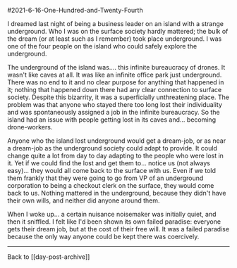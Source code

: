 #2021-6-16-One-Hundred-and-Twenty-Fourth

I dreamed last night of being a business leader on an island with a strange underground.  Who I was on the surface society hardly mattered; the bulk of the dream (or at least such as I remember) took place underground.  I was one of the four people on the island who could safely explore the underground.

The underground of the island was.... this infinite bureaucracy of drones.  It wasn't like caves at all.  It was like an infinite office park just underground.  There was no end to it and no clear purpose for anything that happened in it; nothing that happened down there had any clear connection to surface society.  Despite this bizarrity, it was a superficially unthreatening place.  The problem was that anyone who stayed there too long lost their individuality and was spontaneously assigned a job in the infinite bureaucracy.  So the island had an issue with people getting lost in its caves and... becoming drone-workers.

Anyone who the island lost underground would get a dream-job, or as near a dream-job as the underground society could adapt to provide.  It could change quite a lot from day to day adapting to the people who were lost in it.  Yet if we could find the lost and get them to... notice us (not always easy)... they would all come back to the surface with us.  Even if we told them frankly that they were going to go from VP of an underground corporation to being a checkout clerk on the surface, they would come back to us.  Nothing mattered in the underground, because they didn't have their own wills, and neither did anyone around them.

When I woke up... a certain nuisance noisemaker was initially quiet, and then it sniffled.  I felt like I'd been shown its own failed paradise: everyone gets their dream job, but at the cost of their free will.  It was a failed paradise because the only way anyone could be kept there was coercively.

---
Back to [[day-post-archive]]